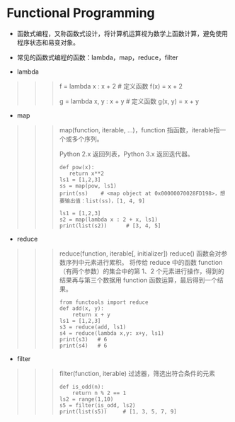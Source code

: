 # Functional Programming

+ 函数式编程，又称函数式设计，将计算机运算视为数学上函数计算，避免使用程序状态和易变对象。

+ 常见的函数式编程的函数：lambda，map，reduce，filter

+ lambda

 > > > f = lambda x : x + 2  # 定义函数 f(x) = x + 2
 > > >
 > > > g = lambda x, y : x + y  # 定义函数 g(x, y) = x + y

+ map
>>>map(function, iterable, ...)，function 指函数，iterable指一个或多个序列。
>>>
>>>Python 2.x 返回列表，Python 3.x 返回迭代器。
>>>
>>>```python3
>>>def pow(x):
>>>    return x**2
>>>ls1 = [1,2,3]
>>>ss = map(pow, ls1)
>>>print(ss)	# <map object at 0x00000070028FD198>，想要输出值：list(ss)，[1, 4, 9]
>>>```
>>>
>>>```python3
>>>ls1 = [1,2,3]
>>>s2 = map(lambda x : 2 + x, ls1)
>>>print(list(s2))		# [3, 4, 5]
>>>```

+ reduce
>>> reduce(function, iterable[, initializer])
>>> reduce() 函数会对参数序列中元素进行累积。
>>> 将传给 reduce 中的函数 function（有两个参数）的集合中的第 1、2 个元素进行操作，得到的结果再与第三个数据用 function 函数运算，最后得到一个结果。
>>>
>>> ```
>>> from functools import reduce
>>> def add(x, y):
>>>     return x + y
>>> ls1 = [1,2,3]
>>> s3 = reduce(add, ls1)
>>> s4 = reduce(lambda x,y: x+y, ls1)
>>> print(s3)	# 6
>>> print(s4)	# 6
>>> ```

+ filter
>>> filter(function, iterable)
>>> 过滤器，筛选出符合条件的元素
>>>
>>> ```python3
>>> def is_odd(n):
>>>     return n % 2 == 1
>>> ls2 = range(1,10)
>>> s5 = filter(is_odd, ls2)
>>> print(list(s5))		# [1, 3, 5, 7, 9]
>>> ```



